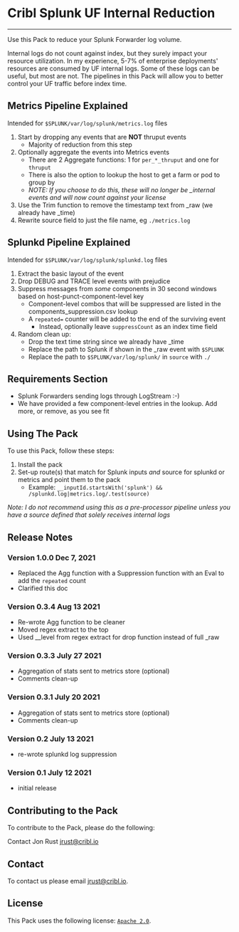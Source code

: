 # Cribl Splunk UF Internal Reduction
----

Use this Pack to reduce your Splunk Forwarder log volume.

Internal logs do not count against index, but they surely impact your resource utilization. In my experience, 5-7% of enterprise deployments' resources are consumed by UF internal logs. Some of these logs can be useful, but most are not. The pipelines in this Pack will allow you to better control your UF traffic before index time.

## Metrics Pipeline Explained

Intended for `$SPLUNK/var/log/splunk/metrics.log` files

1. Start by dropping any events that are **NOT** thruput events
    * Majority of reduction from this step
2. Optionally aggregate the events into Metrics events
    * There are 2 Aggregate functions: 1 for `per_*_thruput` and one for `thruput`
    * There is also the option to lookup the host to get a farm or pod to group by
    * *NOTE: If you choose to do this, these will no longer be _internal events and will now count against your license*
3. Use the Trim function to remove the timestamp text from _raw (we already have _time)
4. Rewrite source field to just the file name, eg `./metrics.log`

## Splunkd Pipeline Explained

Intended for `$SPLUNK/var/log/splunk/splunkd.log` files

1. Extract the basic layout of the event
2. Drop DEBUG and TRACE level events with prejudice
3. Suppress messages from *some* components in 30 second windows based on host-punct-component-level key
    * Component-level combos that will be suppressed are listed in the components_suppression.csv lookup
    * A `repeated=` counter will be added to the end of the surviving event
        - Instead, optionally leave `suppressCount` as an index time field
4. Random clean up:
    * Drop the text time string since we already have _time
    * Replace the path to Splunk if shown in the _raw event with `$SPLUNK`
    * Replace the path to `$SPLUNK/var/log/splunk/` in `source` with `./`


## Requirements Section

* Splunk Forwarders sending logs through LogStream :-)
* We have provided a few component-level entries in the lookup. Add more, or remove, as you see fit

## Using The Pack

To use this Pack, follow these steps:

1. Install the pack
2. Set-up route(s) that match for Splunk inputs *and* source for splunkd or metrics and point them to the pack
    * Example: `__inputId.startsWith('splunk') && /splunkd.log|metrics.log/.test(source)`
    
*Note: I do not recommend using this as a pre-processor pipeline unless you have a source defined that solely receives internal logs*

## Release Notes

### Version 1.0.0 Dec 7, 2021

* Replaced the Agg function with a Suppression function with an Eval to add the `repeated` count 
* Clarified this doc

### Version 0.3.4 Aug 13 2021

* Re-wrote Agg function to be cleaner
* Moved regex extract to the top
* Used __level from regex extract for drop function instead of full _raw

### Version 0.3.3 July 27 2021

* Aggregation of stats sent to metrics store (optional)
* Comments clean-up

### Version 0.3.1 July 20 2021

* Aggregation of stats sent to metrics store (optional)
* Comments clean-up

### Version 0.2 July 13 2021

* re-wrote splunkd log suppression

### Version 0.1 July 12 2021

* initial release

## Contributing to the Pack
To contribute to the Pack, please do the following:

Contact Jon Rust <jrust@cribl.io>


## Contact
To contact us please email <jrust@cribl.io>.


## License
This Pack uses the following license: [`Apache 2.0`](https://github.com/criblio/appscope/blob/master/LICENSE).
